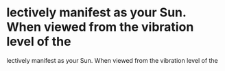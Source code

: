 # lectively manifest as your Sun. When viewed from the vibration level of the

lectively manifest as your Sun. When viewed from the vibration level of the